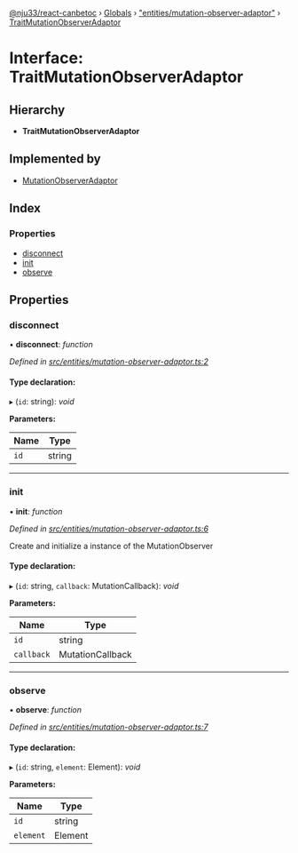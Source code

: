 [@nju33/react-canbetoc](../README.md) › [Globals](../globals.md) › ["entities/mutation-observer-adaptor"](../modules/_entities_mutation_observer_adaptor_.md) › [TraitMutationObserverAdaptor](_entities_mutation_observer_adaptor_.traitmutationobserveradaptor.md)

# Interface: TraitMutationObserverAdaptor

## Hierarchy

* **TraitMutationObserverAdaptor**

## Implemented by

* [MutationObserverAdaptor](../classes/_interface_mutation_observer_adaptor_.mutationobserveradaptor.md)

## Index

### Properties

* [disconnect](_entities_mutation_observer_adaptor_.traitmutationobserveradaptor.md#disconnect)
* [init](_entities_mutation_observer_adaptor_.traitmutationobserveradaptor.md#init)
* [observe](_entities_mutation_observer_adaptor_.traitmutationobserveradaptor.md#observe)

## Properties

###  disconnect

• **disconnect**: *function*

*Defined in [src/entities/mutation-observer-adaptor.ts:2](https://github.com/nju33/react-canbetoc/blob/d80673d/src/entities/mutation-observer-adaptor.ts#L2)*

#### Type declaration:

▸ (`id`: string): *void*

**Parameters:**

Name | Type |
------ | ------ |
`id` | string |

___

###  init

• **init**: *function*

*Defined in [src/entities/mutation-observer-adaptor.ts:6](https://github.com/nju33/react-canbetoc/blob/d80673d/src/entities/mutation-observer-adaptor.ts#L6)*

Create and initialize a instance of the MutationObserver

#### Type declaration:

▸ (`id`: string, `callback`: MutationCallback): *void*

**Parameters:**

Name | Type |
------ | ------ |
`id` | string |
`callback` | MutationCallback |

___

###  observe

• **observe**: *function*

*Defined in [src/entities/mutation-observer-adaptor.ts:7](https://github.com/nju33/react-canbetoc/blob/d80673d/src/entities/mutation-observer-adaptor.ts#L7)*

#### Type declaration:

▸ (`id`: string, `element`: Element): *void*

**Parameters:**

Name | Type |
------ | ------ |
`id` | string |
`element` | Element |
